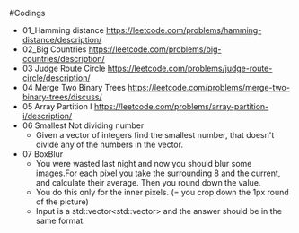 #Codings

- 01_Hamming distance https://leetcode.com/problems/hamming-distance/description/
- 02_Big Countries https://leetcode.com/problems/big-countries/description/
- 03 Judge Route Circle
https://leetcode.com/problems/judge-route-circle/description/
- 04 Merge Two Binary Trees https://leetcode.com/problems/merge-two-binary-trees/discuss/
- 05 Array Partition I https://leetcode.com/problems/array-partition-i/description/
- 06 Smallest Not dividing number
  - Given a vector of integers find the smallest number, that doesn't divide any of the numbers in the vector.
- 07 BoxBlur
  - You were wasted last night and now you should blur some images.For each pixel you take the surrounding 8 and the current, and calculate their average. Then you round down the value.
  - You do this only for the inner pixels. (= you crop down the 1px round of the picture)
  - Input is a std::vector<std::vector<int>> and the answer should be in the same format.
